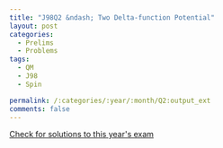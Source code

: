 ```yaml
---
title: "J98Q2 &ndash; Two Delta-function Potential"
layout: post
categories:
  - Prelims
  - Problems
tags:
  - QM
  - J98
  - Spin

permalink: /:categories/:year/:month/Q2:output_ext
comments: false
---
```

<object data="1998J2Q.pdf" type="application/pdf" width="100%" height="500"></object>
<div class="message"><a href='https://princetonprelim.com/prelim/0/'>Check for solutions to this year's exam</a></div>